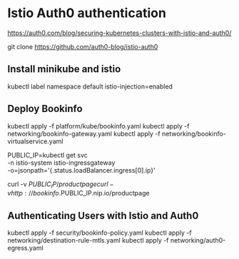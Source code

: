 # Istio Auth0 authentication

https://auth0.com/blog/securing-kubernetes-clusters-with-istio-and-auth0/

git clone https://github.com/auth0-blog/istio-auth0

## Install minikube and istio

kubectl label namespace default istio-injection=enabled


## Deploy Bookinfo 

kubectl apply -f platform/kube/bookinfo.yaml
kubectl apply -f networking/bookinfo-gateway.yaml
kubectl apply -f networking/bookinfo-virtualservice.yaml

PUBLIC_IP=kubectl get svc \
  -n istio-system istio-ingressgateway \
  -o=jsonpath='{.status.loadBalancer.ingress[0].ip}'
  
curl -v $PUBLIC_IP/productpage
curl -v http://bookinfo.$PUBLIC_IP.nip.io/productpage


## Authenticating Users with Istio and Auth0

kubectl apply -f security/bookinfo-policy.yaml
kubectl apply -f networking/destination-rule-mtls.yaml
kubectl apply -f networking/auth0-egress.yaml
